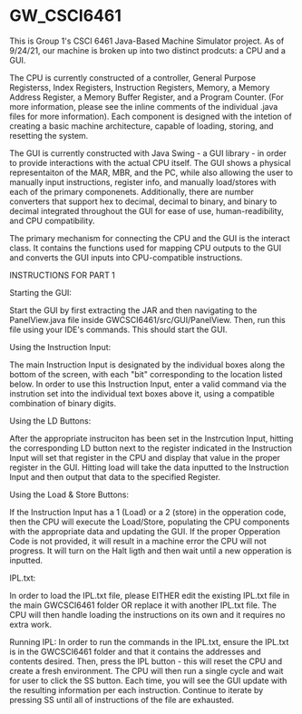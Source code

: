 # GW_CSCI6461
This is Group 1's CSCI 6461 Java-Based Machine Simulator project. As of 9/24/21, our machine is broken up into two distinct prodcuts: a CPU and a GUI. 

The CPU is currently constructed of a controller, General Purpose Registerss, Index Registers, Instruction Registers, Memory, a Memory Address Register, 
a Memory Buffer Register, and a Program Counter. (For more information, please see the inline comments of the individual .java files for more information). 
Each component is designed with the intetion of creating a basic machine architecture, capable of loading, storing, and resetting the system. 

The GUI is currently constructed with Java Swing - a GUI library - in order to provide interactions with the actual CPU itself. 
The GUI shows a physical representaiton of the MAR, MBR, and the PC, while also allowing the user to manually input instructions, register info, and manually 
load/stores with each of the primary componenets. 
Additionally, there are number converters that support hex to decimal, decimal to binary, and binary to decimal integrated throughout the GUI for ease of use,  human-readibility, and CPU compatibility.  

The primary mechanism for connecting the CPU and the GUI is the interact class. It contains the functions used for mapping CPU outputs to the GUI and converts the GUI inputs into CPU-compatible instructions. 

INSTRUCTIONS FOR PART 1 

Starting the GUI:

Start the GUI by first extracting the JAR and then navigating to the PanelView.java file inside GWCSCI6461/src/GUI/PanelView. Then, run this file using your IDE's commands. This should start the GUI. 

Using the Instruction Input:

The main Instruction Input is designated by the individual boxes along the bottom of the screen, with each "bit" corresponding to the location listed below. In order to use this Instruction Input, enter a valid command via the instrution set into the individual text boxes above it, using a compatible combination of binary digits. 

Using the LD Buttons: 

After the appropriate instruciton has been set in the Instrcution Input, hitting the corresponding LD button next to the register indicated in the Instruction Input will set that register in the CPU and display that value in the proper register in the GUI. Hitting load will take the data inputted to the Instruction Input and then output that data to the specified Register. 

Using the Load & Store Buttons:

If the Instruction Input has a 1 (Load) or a 2 (store) in the opperation code, then the CPU will execute the Load/Store, populating the CPU components with the appropriate data and updating the GUI. If the proper Opperation Code is not provided, it will result in a machine error the CPU will not progress. It will turn on the Halt ligth and then wait until a new opperation is inputted. 

IPL.txt: 

In order to load the IPL.txt file, please EITHER edit the existing IPL.txt file in the main GWCSCI6461 folder OR replace it with another IPL.txt file. The CPU will then handle loading the instructions on its own and it requires no extra work. 

Running IPL: In order to run the commands in the IPL.txt, ensure the IPL.txt is in the GWCSCI6461 folder and that it contains the addresses and contents desired. Then, press the IPL button - this will reset the CPU and create a fresh environment. The CPU will then run a single cycle and wait for user to click the SS button. Each time, you will see the GUI update with the resulting information per each instruction. Continue to iterate by pressing SS until all of instructions of the file are exhausted. 
